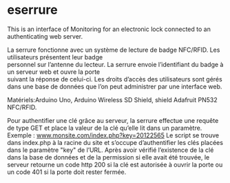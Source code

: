 # eserrure
This is an interface of Monitoring for an electronic lock connected to an authenticating web server.

La serrure fonctionne avec un système de lecture de badge NFC/RFID. Les utilisateurs présentent leur badge  
personnel sur l’antenne du lecteur. La serrure envoie l’identifiant du badge à un serveur web et ouvre la porte  
suivant la réponse de celui-ci. Les droits d’accès des utilisateurs sont gérés dans une base de données 
que l’on peut administrer par une interface web.

Matériels:Arduino Uno, Arduino Wireless SD Shield, shield Adafruit PN532 NFC/RFID.

Pour authentifier une clé grâce au serveur, la serrure effectue une requête de type GET et place 
la valeur de  la clé qu’elle lit dans un paramètre. Exemple : www.monsite.com/index.php?key=20122565 
Le script  se trouve dans index.php à la racine du site et s’occupe d’authentifier les clés placées 
dans le paramètre "key"  de l’URL. Après avoir vérifié l’existence de la clé dans la base de 
données et de la permission si elle avait  été  trouvée, le serveur retourne un code http 200 si la 
clé est autorisée à ouvrir la porte ou un code 401 si la  porte doit rester fermée.
